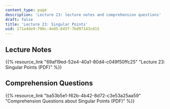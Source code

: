 ```yaml
---
content_type: page
description: 'Lecture 23: lecture notes and comprehension questions'
draft: false
title: 'Lecture 23: Singular Points'
uid: 171a4de9-700c-4ed5-845f-7bd97143cd15
---
```

## Lecture Notes

{{% resource_link "69af19ed-52e4-40a1-80d4-c049f50ffc25" "Lecture 23: Singular Points (PDF)" %}}

## Comprehension Questions

{{% resource_link "ba53b5e1-f62b-4b42-8d72-c3e53a25aa59" "Comprehension Questions about Singular Points (PDF)" %}}